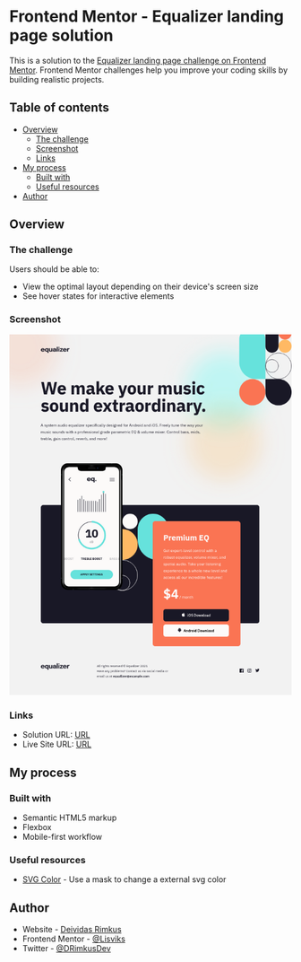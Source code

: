# Frontend Mentor - Equalizer landing page solution

This is a solution to the [Equalizer landing page challenge on Frontend Mentor](https://www.frontendmentor.io/challenges/equalizer-landing-page-7VJ4gp3DE). Frontend Mentor challenges help you improve your coding skills by building realistic projects.

## Table of contents

- [Overview](#overview)
  - [The challenge](#the-challenge)
  - [Screenshot](#screenshot)
  - [Links](#links)
- [My process](#my-process)
  - [Built with](#built-with)
  - [Useful resources](#useful-resources)
- [Author](#author)

## Overview

### The challenge

Users should be able to:

- View the optimal layout depending on their device's screen size
- See hover states for interactive elements

### Screenshot

![](./screenshots/screenshot.png)

### Links

- Solution URL: [URL](https://www.frontendmentor.io/solutions/equalizer-landing-page-zi3NyXI8Ry)
- Live Site URL: [URL](https://lisviks.github.io/equalizer-landing-page-frontendmentor/)

## My process

### Built with

- Semantic HTML5 markup
- Flexbox
- Mobile-first workflow

### Useful resources

- [SVG Color](https://css-tricks.com/change-color-of-svg-on-hover/) - Use a mask to change a external svg color

## Author

- Website - [Deividas Rimkus](https://github.com/Lisviks)
- Frontend Mentor - [@Lisviks](https://www.frontendmentor.io/profile/Lisviks)
- Twitter - [@DRimkusDev](https://www.twitter.com/DRimkusDev)
